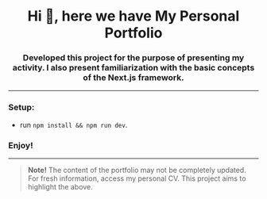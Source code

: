 
<h1 align="center">Hi 👋, here we have My Personal Portfolio</h1>
<h3 align="center">Developed this project for the purpose of presenting my activity. I also present familiarization with the basic concepts of the Next.js framework.</h3>

---

<h3 align="left">Setup:</h3>

- run `npm install && npm run dev`.

<h3 align="left">Enjoy!</h3>

---
> **Note!**
The content of the portfolio may not be completely updated. For fresh information, access my personal CV.
This project aims to highlight the above.
